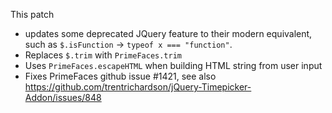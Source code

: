 This patch

* updates some deprecated JQuery feature to their modern equivalent,
  such as `$.isFunction` -> `typeof x === "function"`.
* Replaces `$.trim` with `PrimeFaces.trim`
* Uses `PrimeFaces.escapeHTML` when building HTML string from user input
* Fixes PrimeFaces github issue #1421,
  see also https://github.com/trentrichardson/jQuery-Timepicker-Addon/issues/848
